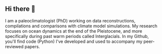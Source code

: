 ## Hi there 👋
I am a paleoclimatologist (PhD) working on data reconstructions, compilations and comparisons with climate model simulations. My research focuses on ocean dynamics at the end of the Pleistocene, and more specifically during past warm periods called Interglacials.
In my Github, you'll find code (Python) I've developed and used to accompany my peer-reviewed papers. 

<!--
**NathStevenard/NathStevenard** is a ✨ _special_ ✨ repository because its `README.md` (this file) appears on your GitHub profile.

Here are some ideas to get you started:

- 🔭 I’m currently working on ...
- 🌱 I’m currently learning ...
- 👯 I’m looking to collaborate on ...
- 🤔 I’m looking for help with ...
- 💬 Ask me about ...
- 📫 How to reach me: ...
- 😄 Pronouns: ...
- ⚡ Fun fact: ...
-->
